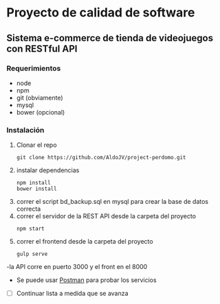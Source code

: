 # Proyecto de calidad de software
## Sistema e-commerce de tienda de videojuegos con RESTful API

### Requerimientos
- node
- npm
- git (obviamente)
- mysql
- bower (opcional)

### Instalación
1. Clonar el repo
	```
	git clone https://github.com/AldoJV/project-perdomo.git
	```
2. instalar dependencias
	```
	npm install
	bower install
	```
3. correr el script bd_backup.sql en mysql para crear la base de datos correcta
4. correr el servidor de la REST API desde la carpeta del proyecto
	```
	npm start
	```
5. correr el frontend desde la carpeta del proyecto
	```
	gulp serve
	```
-la API corre en puerto 3000 y el front en el 8000
- Se puede usar [Postman](https://chrome.google.com/webstore/detail/postman/fhbjgbiflinjbdggehcddcbncdddomop/related) para probar los servicios 
- [ ] Continuar lista a medida que se avanza

